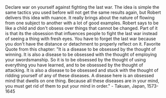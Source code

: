 Declare war on yourself against fighting the last war. The idea is simple the same tactics you used before will not get the same results again, but Robert delivers this idea with nuance. It really brings about the nature of flowing from one subject to another with a lot of good examples. Robert says to be like a child and don't obsess over things that cannot be changed. Part of it is that its the obsession that influences people to fight the last war instead of seeing a thing with fresh eyes. You have to forget the last war because you don't have the distance or detachment to properly reflect on it. 
Favorite Quote from this chapter:
"It is a disease to be obsessed by the thought of winning. It is also a disease to be obsessed with the thought of employing your swordsmanship. So it is to be obsessed by the thought of using everything you have learned, and to be obsessed by the thought of attacking. It is also a disease to be obsessed and stuck with the thought of ridding yourself of any of these diseases. A disease here is an obsessed mind that dwells on one thing. Because all these diseases are in your mind, you must get rid of them to put your mind in order." - Takuan, Japan, 1573-1645